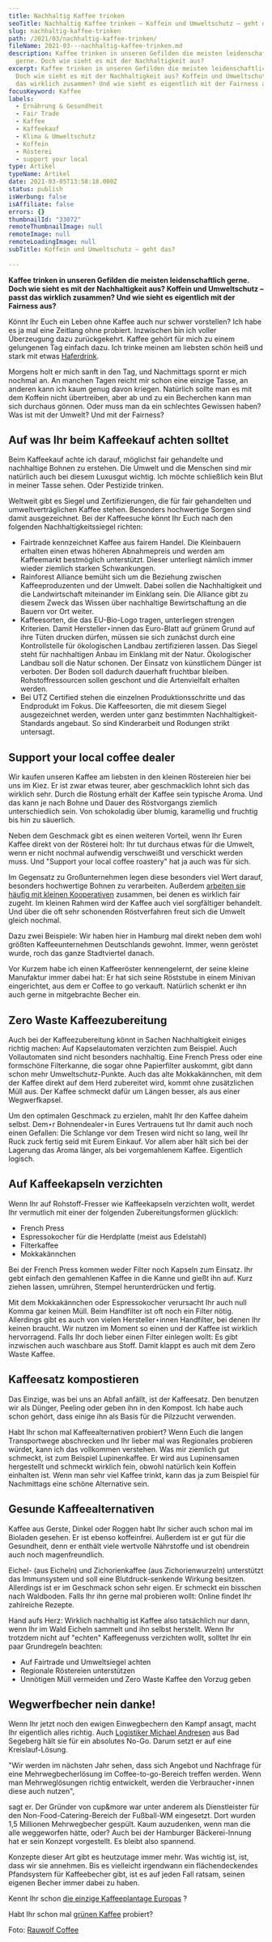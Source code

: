 ```yaml
---
title: Nachhaltig Kaffee trinken
seoTitle: Nachhaltig Kaffee trinken – Koffein und Umweltschutz – geht das?
slug: nachhaltig-kaffee-trinken
path: /2021/03/nachhaltig-kaffee-trinken/
fileName: 2021-03---nachhaltig-kaffee-trinken.md
description: Kaffee trinken in unseren Gefilden die meisten leidenschaftlich
  gerne. Doch wie sieht es mit der Nachhaltigkeit aus?
excerpt: Kaffee trinken in unseren Gefilden die meisten leidenschaftlich gerne.
  Doch wie sieht es mit der Nachhaltigkeit aus? Koffein und Umweltschutz – passt
  das wirklich zusammen? Und wie sieht es eigentlich mit der Fairness aus?
focusKeyword: Kaffee
labels:
  - Ernährung & Gesundheit
  - Fair Trade
  - Kaffee
  - Kaffeekauf
  - Klima & Umweltschutz
  - Koffein
  - Rösterei
  - support your local
type: Artikel
typeName: Artikel
date: 2021-03-05T13:58:18.000Z
status: publish
isWerbung: false
isAffiliate: false
errors: {}
thumbnailId: "33072"
remoteThumbnailImage: null
remoteImage: null
remoteLoadingImage: null
subTitle: Koffein und Umweltschutz – geht das?
  
---
```


**Kaffee trinken in unseren Gefilden die meisten leidenschaftlich gerne. Doch
wie sieht es mit der Nachhaltigkeit aus? Koffein und Umweltschutz – passt das
wirklich zusammen? Und wie sieht es eigentlich mit der Fairness aus?**

Könnt Ihr Euch ein Leben ohne Kaffee auch nur schwer vorstellen? Ich habe es ja
mal eine Zeitlang ohne probiert. Inzwischen bin ich voller Überzeugung dazu
zurückgekehrt. Kaffee gehört für mich zu einem gelungenen Tag einfach dazu. Ich
trinke meinen am liebsten schön heiß und stark mit etwas
[Haferdrink](/2014/09/pflanzenmilch-wieso-denn-bloss/).

Morgens holt er mich sanft in den Tag, und Nachmittags spornt er mich nochmal
an. An manchen Tagen reicht mir schon eine einzige Tasse, an anderen kann ich
kaum genug davon kriegen. Natürlich sollte man es mit dem Koffein nicht
übertreiben, aber ab und zu ein Becherchen kann man sich durchaus gönnen. Oder
muss man da ein schlechtes Gewissen haben? Was ist mit der Umwelt? Und mit der
Fairness?

## Auf was Ihr beim Kaffeekauf achten solltet

Beim Kaffeekauf achte ich darauf, möglichst fair gehandelte und nachhaltige
Bohnen zu erstehen. Die Umwelt und die Menschen sind mir natürlich auch bei
diesem Luxusgut wichtig. Ich möchte schließlich kein Blut in meiner Tasse sehen.
Oder Pestizide trinken.

Weltweit gibt es Siegel und Zertifizierungen, die für fair gehandelten und
umweltverträglichen Kaffee stehen. Besonders hochwertige Sorgen sind damit
ausgezeichnet. Bei der Kaffeesuche könnt Ihr Euch nach den folgenden
Nachhaltigkeitssiegel richten:

- Fairtrade kennzeichnet Kaffee aus fairem Handel. Die Kleinbauern erhalten
  einen etwas höheren Abnahmepreis und werden am  Kaffeemarkt bestmöglich
  unterstützt. Dieser unterliegt nämlich immer wieder ziemlich starken
  Schwankungen.
- Rainforest Alliance bemüht sich um die Beziehung zwischen Kaffeeproduzenten
  und der Umwelt. Dabei sollen die Nachhaltigkeit und die Landwirtschaft
  miteinander im Einklang sein. Die Alliance gibt zu diesem Zweck das Wissen
  über nachhaltige Bewirtschaftung an die Bauern vor Ort weiter.
- Kaffeesorten, die das EU-Bio-Logo tragen, unterliegen strengen Kriterien.
  Damit Hersteller⋆innen das Euro-Blatt auf grünem Grund auf ihre Tüten drucken
  dürfen, müssen sie sich zunächst durch eine Kontrollstelle für ökologischen
  Landbau zertifizieren lassen. Das Siegel steht für nachhaltigen Anbau im
  Einklang mit der Natur. Ökologischer Landbau soll die Natur schonen. Der
  Einsatz von künstlichem Dünger ist verboten. Der Boden soll dadurch dauerhaft
  fruchtbar bleiben. Rohstoffressourcen sollen geschont und die Artenvielfalt
  erhalten werden.
- Bei UTZ Certified stehen die einzelnen Produktionsschritte und das Endprodukt
  im Fokus. Die Kaffeesorten, die mit diesem Siegel ausgezeichnet werden, werden
  unter ganz bestimmten Nachhaltigkeit-Standards angebaut. So sind Kinderarbeit
  und Rodungen strikt untersagt.

## Support your local coffee dealer

Wir kaufen unseren Kaffee am liebsten in den kleinen Röstereien hier bei uns im
Kiez. Er ist zwar etwas teurer, aber geschmacklich lohnt sich das wirklich sehr.
Durch die Röstung erhält der Kaffee sein typische Aroma. Und das kann je nach
Bohne und Dauer des Röstvorgangs ziemlich unterschiedlich sein. Von schokoladig
über blumig, karamellig und fruchtig bis hin zu säuerlich.

Neben dem Geschmack gibt es einen weiteren Vorteil, wenn Ihr Euren Kaffee direkt
von der Rösterei holt: Ihr tut durchaus etwas für die Umwelt, wenn er nicht
nochmal aufwendig verschweißt und verschickt werden muss. Und "Support your
local coffee roastery" hat ja auch was für sich.

Im Gegensatz zu Großunternehmen legen diese besonders viel Wert darauf,
besonders hochwertige Bohnen zu verarbeiten. Außerdem
[arbeiten sie häufig mit kleinen Kooperativen](/2017/08/elrojito/) zusammen, bei
denen es wirklich fair zugeht. Im kleinen Rahmen wird der Kaffee auch viel
sorgfältiger behandelt. Und über die oft sehr schonenden Röstverfahren freut
sich die Umwelt gleich nochmal.

Dazu zwei Beispiele: Wir haben hier in Hamburg mal direkt neben dem wohl größten
Kaffeeunternehmen Deutschlands gewohnt. Immer, wenn geröstet wurde, roch das
ganze Stadtviertel danach.

Vor Kurzem habe ich einen Kaffeeröster kennengelernt, der seine kleine
Manufaktur immer dabei hat: Er hat sich seine Röststube in einem Minivan
eingerichtet, aus dem er Coffee to go verkauft. Natürlich schenkt er ihn auch
gerne in mitgebrachte Becher ein.

## Zero Waste Kaffeezubereitung

Auch bei der Kaffeezubereitung könnt in Sachen Nachhaltigkeit einiges richtig
machen: Auf Kapselautomaten verzichten zum Beispiel. Auch Vollautomaten sind
nicht besonders nachhaltig. Eine French Press oder eine formschöne Filterkanne,
die sogar ohne Papierfilter auskommt, gibt dann schon mehr Umweltschutz-Punkte.
Auch das alte Mokkakännchen, mit dem der Kaffee direkt auf dem Herd zubereitet
wird, kommt ohne zusätzlichen Müll aus. Der Kaffee schmeckt dafür um Längen
besser, als aus einer Wegwerfkapsel.

Um den optimalen Geschmack zu erzielen, mahlt Ihr den Kaffee daheim selbst.
Dem⋆r Bohnendealer⋆in Eures Vertrauens tut Ihr damit auch noch einen Gefallen:
Die Schlange vor dem Tresen wird nicht so lang, weil Ihr Ruck zuck fertig seid
mit Eurem Einkauf. Vor allem aber hält sich bei der Lagerung das Aroma länger,
als bei vorgemahlenem Kaffee. Eigentlich logisch.

## Auf Kaffeekapseln verzichten

Wenn Ihr auf Rohstoff-Fresser wie Kaffeekapseln verzichten wollt, werdet Ihr
vermutlich mit einer der folgenden Zubereitungsformen glücklich:

- French Press
- Espressokocher für die Herdplatte (meist aus Edelstahl)
- Filterkaffee
- Mokkakännchen

Bei der French Press kommen weder Filter noch Kapseln zum Einsatz. Ihr gebt
einfach den gemahlenen Kaffee in die Kanne und gießt ihn auf. Kurz ziehen
lassen, umrühren, Stempel herunterdrücken und fertig.

Mit dem Mokkakännchen oder Espressokocher verursacht Ihr auch null Komma gar
keinen Müll. Beim Handfilter ist oft noch ein Filter nötig. Allerdings gibt es
auch von vielen Hersteller⋆innen Handfilter, bei denen Ihr keinen braucht. Wir
nutzen im Moment so einen und der Kaffee ist wirklich hervorragend. Falls Ihr
doch lieber einen Filter einlegen wollt: Es gibt inzwischen auch waschbare aus
Stoff. Damit klappt es auch mit dem Zero Waste Kaffee.

## Kaffeesatz kompostieren

Das Einzige, was bei uns an Abfall anfällt, ist der Kaffeesatz. Den benutzen wir
als Dünger, Peeling oder geben ihn in den Kompost. Ich habe auch schon gehört,
dass einige ihn als Basis für die Pilzzucht verwenden.

Habt Ihr schon mal Kaffeealternativen probiert? Wenn Euch die langen
Transportwege abschrecken und Ihr lieber mal was Regionales probieren würdet,
kann ich das vollkommen verstehen. Was mir ziemlich gut schmeckt, ist zum
Beispiel Lupinenkaffee. Er wird aus Lupinensamen hergestellt und schmeckt
wirklich fein, obwohl natürlich kein Koffein einhalten ist. Wenn man sehr viel
Kaffee trinkt, kann das ja zum Beispiel für Nachmittags eine schöne Alternative
sein.

## Gesunde Kaffeealternativen

Kaffee aus Gerste, Dinkel oder Roggen habt Ihr sicher auch schon mal im Bioladen
gesehen. Er ist ebenso koffeinfrei. Außerdem ist er gut für die Gesundheit, denn
er enthält viele wertvolle Nährstoffe und ist obendrein auch noch
magenfreundlich.

Eichel- (aus Eicheln) und Zichorienkaffee (aus Zichorienwurzeln) unterstützt das
Immunsystem und soll eine Blutdruck-senkende Wirkung besitzen. Allerdings ist er
im Geschmack schon sehr eigen. Er schmeckt ein bisschen nach Waldboden. Falls
Ihr ihn gerne mal probieren wollt: Online findet Ihr zahlreiche Rezepte.

Hand aufs Herz: Wirklich nachhaltig ist Kaffee also tatsächlich nur dann, wenn
Ihr im Wald Eicheln sammelt und ihn selbst herstellt. Wenn Ihr trotzdem nicht
auf "echten" Kaffeegenuss verzichten wollt, solltet Ihr ein paar Grundregeln
beachten:

- Auf Fairtrade und Umweltsiegel achten
- Regionale Röstereien unterstützen
- Unnötigen Müll vermeiden und Zero Waste Kaffee den Vorzug geben

## Wegwerfbecher nein danke!

Wenn Ihr jetzt noch den ewigen Einwegbechern den Kampf ansagt, macht Ihr
eigentlich alles richtig. Auch
[Logistiker Michael Andresen](https://www.meiko.de/de/meiko-erleben/magazin/mehrwegbecher-coffee-to-go/)
aus Bad Segeberg hält sie für ein absolutes No-Go. Darum setzt er auf eine
Kreislauf-Lösung.

"Wir werden im nächsten Jahr sehen, dass sich Angebot und Nachfrage für eine
Mehrwegbecherlösung im Coffee-to-go-Bereich treffen werden. Wenn man
Mehrweglösungen richtig entwickelt, werden die Verbraucher⋆innen diese auch
nutzen",

sagt er. Der Gründer von cup&amp;more war unter anderem als Dienstleister für
den Non-Food-Catering-Bereich der Fußball-WM eingesetzt. Dort wurden 1,5
Millionen Mehrwegbecher gespült. Kaum auzudenken, wenn man die alle weggeworfen
hätte, oder? Auch bei der Hamburger Bäckerei-Innung hat er sein Konzept
vorgestellt. Es bleibt also spannend.

Konzepte dieser Art gibt es heutzutage immer mehr. Was wichtig ist, ist, dass
wir sie annehmen. Bis es vielleicht irgendwann ein flächendeckendes Pfandsystem
für Kaffeebecher gibt, ist es auf jeden Fall ratsam, seinen eigenen Becher immer
dabei zu haben.

Kennt Ihr schon
[die einzige Kaffeeplantage Europas](/2017/09/die-einzige-kaffeeplantage-europas/)
?

Habt Ihr schon mal [grünen Kaffee](/2015/10/gruener-kaffee/) probiert?

Foto: [Rauwolf Coffee](https://rauwolf-coffee.de/)

  